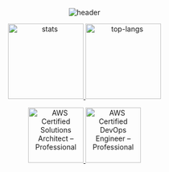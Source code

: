 
<!-- ========================= -->
<!--  Hi there — README start  -->
<!-- ========================= -->

<p align="center">
  <img src="https://capsule-render.vercel.app/api?type=waving&height=160&color=0:ADD8E6,100:87CEFA&text=Taichi%20Ishikawa&fontAlignY=35&fontSize=45&fontColor=ffffff&desc=Welcome%20to%20my%20GitHub%20profile!"alt="header"/>
</p>

<!-- GitHub Readme Stats-->
<p align="center">
  <a href="https://github.com/anuraghazra/github-readme-stats">
    <img
      src="https://github-readme-stats.vercel.app/api?username=Taichi-iskw&show_icons=true&hide_title=true&hide_rank=false&hide_border=true&theme=tokyonight"
      alt="stats" height="150"
    />
  </a>
  <a href="https://github.com/anuraghazra/github-readme-stats">
    <img
      src="https://github-readme-stats.vercel.app/api/top-langs/?username=Taichi-iskw&layout=compact&hide=html,css,jupyter%20notebook&hide_border=true&theme=tokyonight"
      alt="top-langs" height="150"
    />
  </a>
</p>

<p align="center">
  <!-- AWS Solutions Architect - Professional -->
  <a href="https://www.credly.com/badges/f51637be-f97f-4501-a82f-c9e2f3ae6d50" target="_blank" rel="noopener noreferrer">
    <img src="https://images.credly.com/images/2d84e428-9078-49b6-a804-13c15383d0de/image.png"
         alt="AWS Certified Solutions Architect – Professional" width="110" />
  </a>

  <!-- AWS DevOps Engineer - Professional -->
  <a href="https://www.credly.com/badges/29385771-f10e-47d8-8345-7827a388c305" target="_blank" rel="noopener noreferrer">
    <img src="https://images.credly.com/images/bd31ef42-d460-493e-8503-39592aaf0458/image.png"
         alt="AWS Certified DevOps Engineer – Professional" width="110" />
  </a>
</p>


<!-- ========================= -->
<!--  README end               -->
<!-- ========================= -->
